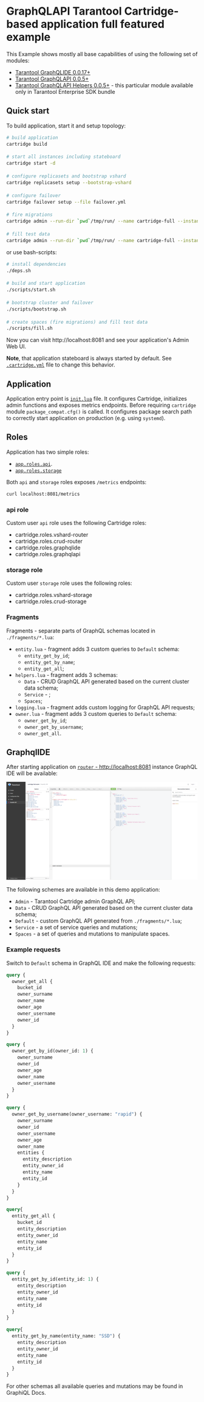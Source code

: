 # GraphQLAPI Tarantool Cartridge-based application full featured example

This Example shows mostly all base capabilities of using the following set of modules:

- [Tarantool GraphQLIDE 0.0.17+](https://github.com/tarantool/graphqlide)
- [Tarantool GraphQLAPI 0.0.5+](https://github.com/tarantool/graphqlapi)
- [Tarantool GraphQLAPI Helpers 0.0.5+](https://github.com/tarantool/graphqlapi-helpers) - this particular module available only in Tarantool Enterprise SDK bundle

## Quick start

To build application, start it and setup topology:

```bash
# build application
cartridge build

# start all instances including stateboard
cartridge start -d

# configure replicasets and bootstrap vshard
cartridge replicasets setup --bootstrap-vshard

# configure failover
cartridge failover setup --file failover.yml

# fire migrations
cartridge admin --run-dir `pwd`/tmp/run/ --name cartridge-full --instance router migrations

# fill test data
cartridge admin --run-dir `pwd`/tmp/run/ --name cartridge-full --instance router fill
```

or use bash-scripts:

```bash
# install dependencies
./deps.sh

# build and start application
./scripts/start.sh

# bootstrap cluster and failover
./scripts/bootstrap.sh

# create spaces (fire migrations) and fill test data
./scripts/fill.sh

```

Now you can visit http://localhost:8081 and see your application's Admin Web UI.

**Note**, that application stateboard is always started by default.
See [`.cartridge.yml`](./.cartridge.yml) file to change this behavior.

## Application

Application entry point is [`init.lua`](./init.lua) file.
It configures Cartridge, initializes admin functions and exposes metrics endpoints.
Before requiring `cartridge` module `package_compat.cfg()` is called.
It configures package search path to correctly start application on production
(e.g. using `systemd`).

## Roles

Application has two simple roles:

- [`app.roles.api`](./app/roles/api.lua).
- [`app.roles.storage`](./app/roles/storage.lua)

Both `api` and `storage` roles exposes `/metrics` endpoints:

```bash
curl localhost:8081/metrics
```

### api role

Custom user `api` role uses the following Cartridge roles:

- cartridge.roles.vshard-router
- cartridge.roles.crud-router
- cartridge.roles.graphqlide
- cartridge.roles.graphqlapi

### storage role

Custom user `storage` role uses the following roles:

- cartridge.roles.vshard-storage
- cartridge.roles.crud-storage

### Fragments

Fragments - separate parts of GraphQL schemas located in `./fragments/*.lua`:

- `entity.lua` - fragment adds 3 custom queries to `Default` schema:
  - `entity_get_by_id`;
  - `entity_get_by_name`;
  - `entity_get_all`;
- `helpers.lua` - fragment adds 3 schemas:
  - `Data` - CRUD GraphQL API generated based on the current cluster data schema;
  - `Service` - ;
  - `Spaces`;
- `logging.lua` - fragment adds custom logging for GraphQL API requests;
- `owner.lua` - fragment adds 3 custom queries to `Default` schema:
  - `owner_get_by_id`;
  - `owner_get_by_username`;
  - `owner_get_all`.

## GraphqlIDE

After starting application on [`router` - http://localhost:8081](http://localhost:8081) instance GraphQL IDE will be available:

![GraphQL IDE](./resources/GraphQLIDE.png "GraphQL IDE")

The following schemes are available in this demo application:

- `Admin` - Tarantool Cartridge admin GraphQL API;
- `Data` - CRUD GraphQL API generated based on the current cluster data schema;
- `Default` - custom GraphQL API generated from `./fragments/*.lua`;
- `Service` - a set of service queries and mutations;
- `Spaces` - a set of queries and mutations to manipulate spaces.

### Example requests

Switch to `Default` schema in GraphQL IDE and make the following requests:

```graphql
query {
  owner_get_all {
    bucket_id
    owner_surname
    owner_name
    owner_age
    owner_username
    owner_id
  }
}
```

```graphql
query {
  owner_get_by_id(owner_id: 1) {
    owner_surname
    owner_id
    owner_age
    owner_name
    owner_username
  }
}
```

```graphql
query {
  owner_get_by_username(owner_username: "rapid") {
    owner_surname
    owner_id
    owner_username
    owner_age
    owner_name
    entities {
      entity_description
      entity_owner_id
      entity_name
      entity_id
    }
  }
}
```

```graphql
query{
  entity_get_all {
    bucket_id
    entity_description
    entity_owner_id
    entity_name
    entity_id
  }
}
```

```graphql
query {
  entity_get_by_id(entity_id: 1) {
    entity_description
    entity_owner_id
    entity_name
    entity_id
  }
}
```

```graphql
query{
  entity_get_by_name(entity_name: "SSD") {
    entity_description
    entity_owner_id
    entity_name
    entity_id
  }
}
```

For other schemas all available queries and mutations may be found in GraphiQL Docs.
